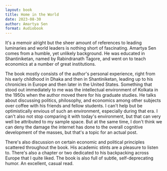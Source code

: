 ```yaml
---
layout: book
title: Home in the World
date: 2023-08-30
author: Amartya Sen
format: Audiobook
---
```


It's a memoir alright but the sheer amount of references to leading luminaries and world leaders is nothing short of fascinating. Amartya Sen comes from a humble, yet unlikely background. He was educated in Shantiniketan, named by Rabindranath Tagore, and went on to teach economics at a number of great institutions.

The book mostly consists of the author's personal experience, right from his early childhood in Dhaka and then in Shantiniketan, leading up to his chronicles in Europe and then later in the United States. Something that stood out immediately to me was the intellectual environment of Kolkata in the 1950s when the author moved there for his graduate studies. He talks about discussing politics, philosophy, and economics among other subjects over coffee with his friends and fellow students. I can't help but be optimistically envious of such an environment, especially during that era. I can't also not stop comparing it with today's environment, but that can very well be attributed to my sample space. But at the same time, I don't think we can deny the damage the internet has done to the overall cognitive development of the masses, but that's a topic for an actual post.

There's also discussion on certain economic and political principles scattered throughout the book. His academic stints are a pleasure to listen to. There's also a chapter or two dedicated to his backpacking across Europe that I quite liked. The book is also full of subtle, self-deprecating humor. An excellent, casual read.
